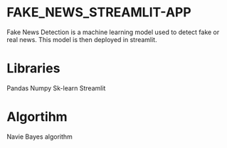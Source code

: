 # FAKE_NEWS_STREAMLIT-APP
Fake News Detection is a machine learning model used to detect fake or real news.
This model is then deployed in streamlit.

# Libraries
Pandas
Numpy
Sk-learn
Streamlit

# Algortihm
Navie Bayes algorithm


